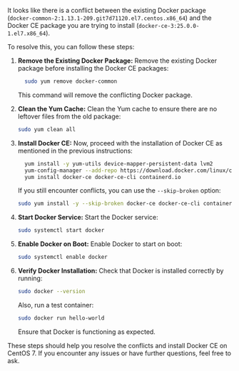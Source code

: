 It looks like there is a conflict between the existing Docker package (`docker-common-2:1.13.1-209.git7d71120.el7.centos.x86_64`) and the Docker CE package you are trying to install (`docker-ce-3:25.0.0-1.el7.x86_64`).

To resolve this, you can follow these steps:

1. **Remove the Existing Docker Package:**
   Remove the existing Docker package before installing the Docker CE packages:

   ```bash
     sudo yum remove docker-common
   ```

   This command will remove the conflicting Docker package.

2. **Clean the Yum Cache:**
   Clean the Yum cache to ensure there are no leftover files from the old package:

   ```bash
   sudo yum clean all
   ```

3. **Install Docker CE:**
   Now, proceed with the installation of Docker CE as mentioned in the previous instructions:

   ```bash
     yum install -y yum-utils device-mapper-persistent-data lvm2
     yum-config-manager --add-repo https://download.docker.com/linux/centos/docker-ce.repo
     yum install docker-ce docker-ce-cli containerd.io
   ```

   If you still encounter conflicts, you can use the `--skip-broken` option:

   ```bash
   sudo yum install -y --skip-broken docker-ce docker-ce-cli containerd.io
   ```

4. **Start Docker Service:**
   Start the Docker service:

   ```bash
   sudo systemctl start docker
   ```

5. **Enable Docker on Boot:**
   Enable Docker to start on boot:

   ```bash
   sudo systemctl enable docker
   ```

6. **Verify Docker Installation:**
   Check that Docker is installed correctly by running:

   ```bash
   sudo docker --version
   ```

   Also, run a test container:

   ```bash
   sudo docker run hello-world
   ```

   Ensure that Docker is functioning as expected.

These steps should help you resolve the conflicts and install Docker CE on CentOS 7. If you encounter any issues or have further questions, feel free to ask.